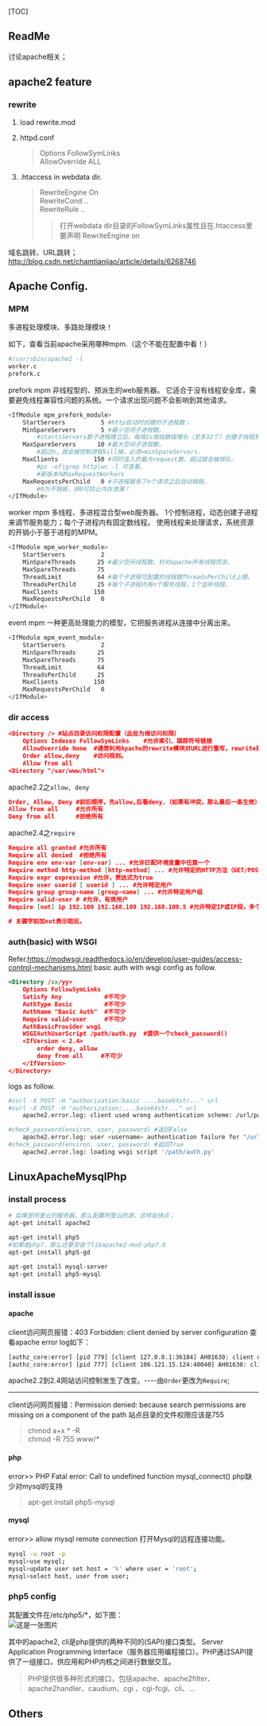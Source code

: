 [TOC]



## ReadMe

讨论apache相关；



## apache2 feature

### rewrite

1. load rewrite.mod

2. httpd.conf

   > Options FollowSymLinks  
   > AllowOverride ALL  

3. .htaccess in webdata dir.

   > RewriteEngine On    
   > RewriteCond ..  
   > RewriteRule ..  
   >
   > > 打开webdata dir目录的FollowSymLinks属性且在.htaccess里要声明 RewriteEngine on  

域名跳转、URL跳转；
http://blog.csdn.net/chamtianjiao/article/details/6268746  





## Apache Config.

### MPM

多进程处理模块、多路处理模块！

如下，查看当前apache采用哪种mpm.（这个不能在配置中看！）

```bash
#/usr/sbin/apache2 -l
worker.c
prefork.c
```



prefork mpm
非线程型的、预派生的web服务器。
它适合于没有线程安全库，需要避免线程兼容性问题的系统。一个请求出现问题不会影响到其他请求。

```bash
<IfModule mpm_prefork_module>
    StartServers          5 #http启动时创建的子进程数；
    MinSpareServers       5 #最小空闲子进程数。
		#startsServers数子进程建立后，每隔1s按指数级增长（至多32个）创建子线程到达此n值。
    MaxSpareServers      10 #最大空闲子进程数。
    	#超过n，就会被控制进程kill掉。必须>minSpareServers.
    MaxClients          150 #同时连入的最大request数，超过就会被排队。
    	#ps -ef|grep http|wc -l 可查看。
    	#新版本叫MaxRequestWorkers
    MaxRequestsPerChild   0 #子进程服务了n个请求之后自动销毁。
    	#0为不销毁，非0可防止内存泄漏！
</IfModule>
```





worker mpm
多线程、多进程混合型web服务器。
1个控制进程，动态创建子进程来调节服务能力；每个子进程内有固定数线程。
使用线程来处理请求，系统资源的开销小于基于进程的MPM。

```bash
<IfModule mpm_worker_module>
    StartServers          2
    MinSpareThreads      25 #最少空闲线程数。针对apache所有线程而言。
    MaxSpareThreads      75
    ThreadLimit          64 #每个子进程可配置的线程数ThreadsPerChild上限。
    ThreadsPerChild      25 #每个子进程内有n个服务线程，1个监听线程。
    MaxClients          150
    MaxRequestsPerChild   0
</IfModule>
```



event mpm
一种更高处理能力的模型，它把服务进程从连接中分离出来。

```bash
<IfModule mpm_event_module>
    StartServers          2
    MinSpareThreads      25
    MaxSpareThreads      75
    ThreadLimit          64
    ThreadsPerChild      25
    MaxClients          150
    MaxRequestsPerChild   0
</IfModule>
```





### dir access

```json
<Directory /> #站点目录访问权限配置（此处为根访问权限）
	Options Indexes FollowSymLinks    #允许索引、跟踪符号链接
	AllowOverride None  #通常利用Apache的rewrite模块对URL进行重写，rewrite规则会写在 .htaccess 文件里。
	Order allow,deny    #访问规则。
	Allow from all
<Directory "/var/www/html"> 
```

apache2.2之`allow, deny`

```json
Order, Allow, Deny #前后顺序，先allow,后看deny.（如果有冲突，那么最后一条生效）
Allow from all     #允许所有
Deny from all      #拒绝所有
```

apache2.4之`require`

``` json
Require all granted #允许所有
Require all denied  #拒绝所有
Require env env-var [env-var] ... #允许匹配环境变量中任意一个
Require method http-method [http-method] ... #允许特定的HTTP方法（GET/POST/HEAD/OPTIONS）
Require expr expression #允许，表达式为true
Require user userid [ userid ] ... #允许特定用户
Require group group-name [group-name] ... #允许特定用户组
Require valid-user # #允许，有效用户
Require [not] ip 192.100 192.168.100 192.168.100.5 #允许特定IP或IP段，多个IP或IP段间使用空格分隔

# 关键字前加not表示取反。
```



### auth(basic) with WSGI

Refer.https://modwsgi.readthedocs.io/en/develop/user-guides/access-control-mechanisms.html
basic auth with wsgi config as follow.

```xml
<Directory /xx/yy>
	Options FollowSymLinks
	Satisfy Any            #不可少
	AuthType Basic         #不可少
	AuthName "Basic Auth"  #不可少
	Require valid-user     #不可少
	AuthBasicProvider wsgi
	WSGIAuthUserScript /path/auth.py  #提供一个check_password()
	<IfVersion < 2.4>
		order deny, allow
		deny from all     #不可少
	</IfVersion>
</Directory>
```

logs as follow.

```bash
#curl -X POST -H "authorization:basic ....base64str..." url
#curl -X POST -H "authorization:....base64str..." url
	apache2.error.log: client used wrong authentication scheme: /url/path

#check_password(environ, user, password) #返回False
	apache2.error.log: user <username> authentication failure for "/url/path": Password Mismatch
#check_password(environ, user, password) #返回True
	apache2.error.log: loading wsgi script '/path/auth.py'
```





## LinuxApacheMysqlPhp

### install process

```bash
# 如果是阿里云的服务器，那么配置阿里云的源，这样会快点；
apt-get install apache2

apt-get install php5
#如果是php7，那么还要安装个libapache2-mod-php7.0 
apt-get install php5-gd

apt-get install mysql-server
apt-get install php5-mysql
```



### install issue

#### apache

client访问网页报错：403 Forbidden: client denied by server configuration
查看apache error log如下：

```sh
[authz_core:error] [pid 779] [client 127.0.0.1:36184] AH01630: client denied by server configuration: /var/webdata/hello.php
[authz_core:error] [pid 777] [client 106.121.15.124:40040] AH01630: client denied by server configuration: /var/webdata/hello.php
```

apache2.2到2.4网站访问控制发生了改变。----由`Order`更改为`Require`;



-------

client访问网页报错：Permission denied: because search permissions are missing on a component of the path
站点目录的文件权限应该是755

> chmod a+x * -R    
> chmod -R 755 www/*



#### php

error>> PHP Fatal error:  Call to undefined function mysql_connect()
php缺少对mysql的支持

> apt-get install php5-mysql 



#### mysql

error>> allow mysql remote connection
打开Mysql的远程连接功能。

```sh
mysql -u root -p 
mysql>use mysql; 
mysql>update user set host = '%' where user = 'root'; 
mysql>select host, user from user;
```



### php5 config

其配置文件在/etc/php5/*，如下图：  
![这是一张图片](img/lamp-php5_configFile.png)

其中的apache2, cli是php提供的两种不同的(SAPI)接口类型。
Server Application Programming Interface（服务器应用编程接口）。PHP通过SAPI提供了一组接口，供应用和PHP内核之间进行数据交互。 

> PHP提供很多种形式的接口，包括apache、apache2filter、apache2handler、caudium、cgi 、cgi-fcgi、cli、...



## Others

